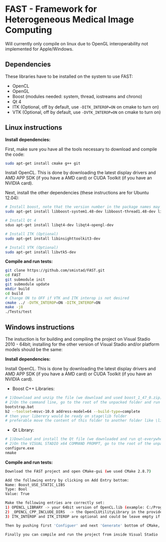 FAST - Framework for Heterogeneous Medical Image Computing
==========================================================

Will currently only compile on linux due to OpenGL interoperability not implemented for Apple/Windows.

Dependencies
----------------------------------------------------------
These libraries have to be installed on the system to use FAST:

* OpenCL
* OpenGL
* Boost (modules needed: system, thread, iostreams and chrono)
* Qt 4
* ITK (Optional, off by default, use `-DITK_INTEROP=ON` on cmake to turn on)
* VTK (Optional, off by default, use `-DVTK_INTEROP=ON` on cmake to turn on)

Linux instructions
----------------------------------------------------------

**Install dependencies:**

First, make sure you have all the tools necessary to download and compile the code:
```bash
sudo apt-get install cmake g++ git
```

Install OpenCL. This is done by downloading the latest display drivers and AMD APP SDK (if you have a AMD card) or CUDA Toolkit (if you have an NVIDIA card).

Next, install the other dependencies (these instructions are for Ubuntu 12.04):
```bash
# Install boost, note that the version number in the package names may be different on your system
sudo apt-get install libboost-system1.48-dev libboost-thread1.48-dev libboost-iostreams1.48-dev libboost-chrono1.48-dev

# Install Qt 4
sduo apt-get install libqt4-dev libqt4-opengl-dev

# Install ITK (Optional)
sudo apt-get install libinsighttoolkit3-dev

# Install VTK (Optional)
sudo apt-get install libvtk5-dev
```

**Compile and run tests:**

```bash
git clone https://github.com/smistad/FAST.git
cd FAST
git submodule init
git submodule update
mkdir build
cd build
# Change ON to OFF if VTK and ITK interop is not desired
cmake ../ -DVTK_INTEROP=ON -DITK_INTEROP=ON 
make -j8
./Tests/test
```

Windows instructions
----------------------------------------------------------

The instuction is for building and compiling the project on Visual Stadio 2010 - 64bit; installing for the other version of Visual Stadio and/or platform models should be the same:

**Install dependencies:**

Install OpenCL. This is done by downloading the latest display drivers and AMD APP SDK (if you have a AMD card) or CUDA Toolkit (if you have an NVIDIA card).

* Boost C++ Libraries:
```bash
# 1)Download and unzip the file (we download and used boost_1_47_0.zip)
# 2)On the command line, go to the root of the unpacked folder and run the foowing commands:
bootstrap.bat
b2 --toolset=msvc-10.0 address-model=64 --build-type=complete
# then your liberery would be ready on stage\lib folder
# preferable move the content of this folder to another folder like \lib\x64
```
* Qt Library:
```bash
# 1)Download and install the Qt file (we downloaded and run qt-everywhere-opensource-src-4.7.4.zip)
# 2)On the VISUAL STADIO x64 COMMAND PROMPT, go to the root of the unpacked folder and run the foowing commands:
configure.exe
nmake
```

**Compile and run tests:**
```bash
Download the FAST project and open CMake-gui (we used CMake 2.8.7)

Add the following entry by clicking on Add Entry bottom:
Name: Boost_USE_STATIC_LIBS
Type: Bool
Value: True

Make the following entries are correctly set:
1) OPENCL_LIBRARY -> your 64bit version of OpenCL.lib (example: C:/Program Files/NVIDIA GPU Computing Toolkit/CUDA/v5.5/lib/x64/OpenCL.lib)
2) _OPENCL_CPP_INCLUDE_DIRS  -> the OpenCLUtilityLibrary in the provided project (example: C:/FAST/OpenCLUtilityLibrary)
3) ITK_INTEROP and ITK_ITEROP are optional and could be leave empty if not needed

Then by pushing first 'Configuer' and next 'Generate' bottom of CMake, your solution file to the Visual Stadio will be ready (FAST.sln)

Finally you can compile and run the project from inside Visual Stadio
```
